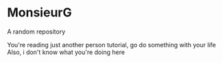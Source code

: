 # MonsieurG
A random repository

You're reading just another person tutorial, go do something with your life
Also, i don't know what you're doing here
